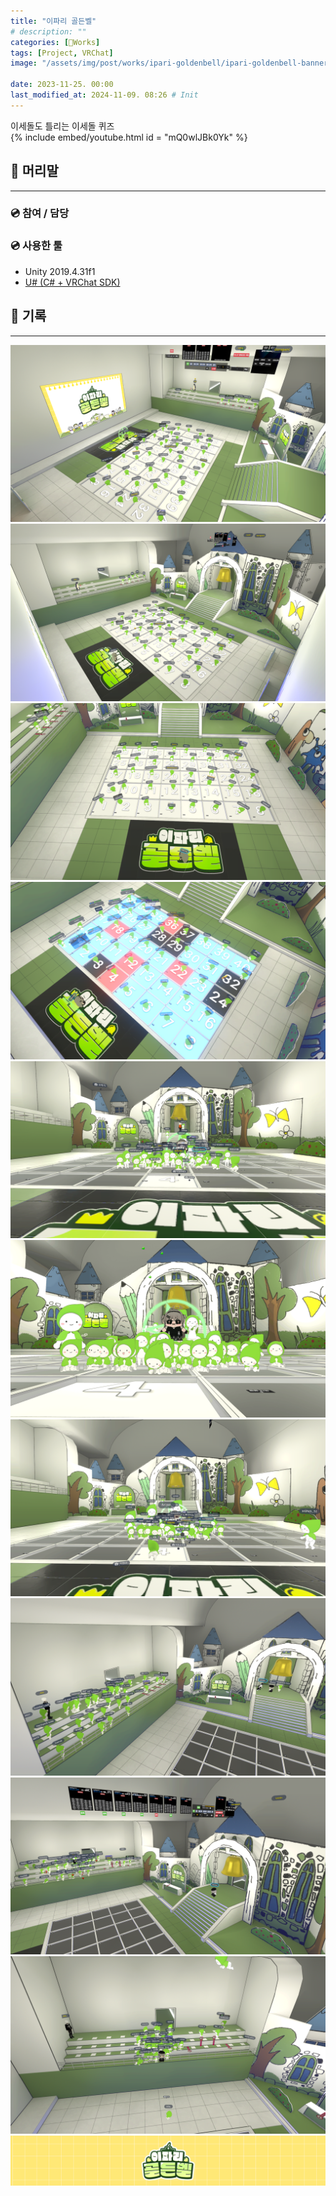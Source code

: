 ```yaml
---
title: "이파리 골든벨"
# description: ""
categories: [🍇Works]
tags: [Project, VRChat]
image: "/assets/img/post/works/ipari-goldenbell/ipari-goldenbell-banner.png"

date: 2023-11-25. 00:00
last_modified_at: 2024-11-09. 08:26 # Init
---
```


이세돌도 틀리는 이세돌 퀴즈  
{% include embed/youtube.html id = "mQ0wlJBk0Yk" %}

## 📀 머리말

---

### 💿 참여 / 담당

### 💿 사용한 툴

- Unity 2019.4.31f1
- [U# (C# + VRChat SDK)](https://udonsharp.docs.vrchat.com/)

## 📀 기록

---

![231117-224028](/assets/img/post/works/ipari-goldenbell/231117-224028.png)
![231117-224359](/assets/img/post/works/ipari-goldenbell/231117-224359.png)
![231117-224559](/assets/img/post/works/ipari-goldenbell/231117-224559.png)
![231117-230036](/assets/img/post/works/ipari-goldenbell/231117-230036.png)
![231117-234306](/assets/img/post/works/ipari-goldenbell/231117-234306.png)
![231117-234321](/assets/img/post/works/ipari-goldenbell/231117-234321.png)
![231117-234342](/assets/img/post/works/ipari-goldenbell/231117-234342.png)
![231125-191855](/assets/img/post/works/ipari-goldenbell/231125-191855.png)
![231125-193329](/assets/img/post/works/ipari-goldenbell/231125-193329.png)
![231125-193449](/assets/img/post/works/ipari-goldenbell/231125-193449.png)
![ipari-goldenbell-banner](/assets/img/post/works/ipari-goldenbell/ipari-goldenbell-banner.png)
